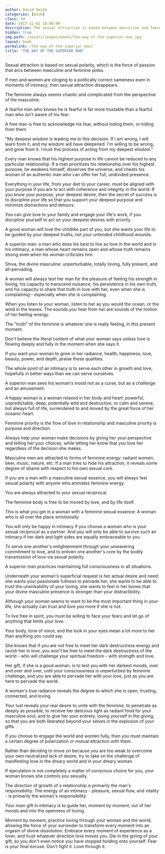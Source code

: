 ```yaml
---
author: David Deida
categories: [book]
class: 54
date: 2017-11-01 10:00:00
description: The sexual attraction is based between masculine and feminine poles. You are always attracted to your sexual reciprocal, so find one as a partner. Remember to live free in this world, you must be willing to face your fears and let go of anything that limits your love. Never stop giving your gift of love to the world and to your woman.
hidden: true
img-path: /assets/images/books/the-way-of-the-superior-man.jpg
layout: book
permalink: /the-way-of-the-superior-man/
title: "THE WAY OF THE SUPERIOR MAN"
---
```


Sexual attraction is based on sexual polarity, which is the force of passion that arcs between masculine and feminine poles.

If men and women are clinging to a politically correct sameness even in moments of intimacy, then sexual attraction disappears.

The feminine always seems chaotic and complicated from the perspective of the masculine.

A fearful man who knows he is fearful is far more trustable than a fearful man who isn't aware of his fear.

A free man is free to acknowledge his fear, without hiding them, or hiding from them.

"My deepest wisdom is leading me to this decision. If I am wrong, I will learn from it, and my wisdom will have deepened. I'm willing to be wrong, and grow from it. I trust this process of acting from my deepest wisdom."

Every man knows that his highest purpose in life cannot be reduced to any particular relationship. If a man prioritizes his relationship over his highest purpose, he weakens himself, disserves the universe, and cheats his woman of an authentic man who can offer her full, undivided presence.

Everything in your life, from your diet to your career, must be aligned with your purpose if you are to act with coherence and integrity in the world. If you know your purpose, your deepest desire, then the secret of success is to discipline your life so that you support your deepest purpose and minimize distractions and detours.

You can give love to your family and engage your life's work, if you discipline yourself to act on your deepest desires with priority.

A good woman will love the childlike part of you, but she wants your life to be guided by your deepest truths, not your untended childhood wounds.

A superior man: a man who does his best to live as love in the world and in his intimacy, a man whose heart remains open and whose truth remains strong even when his woman criticizes him.

Shiva, the divine masculine: unperturbable, totally loving, fully present, and all-pervading.

A woman will always test her man for the pleasure of feeling his strength in loving, his capacity to transcend nuisance, his persistence in his own truth, and his capacity to share that truth in love with her, even when she is complaining - especially when she is complaining.

When you listen to your woman, listen to her as you would the ocean, or the wind in the leaves. The sounds you hear from her are sounds of the motion of her feeling-energy.

The "truth" of the feminine is whatever she is really feeling, in this present moment.

Don't believe the literal content of what your woman says unless love is flowing deeply and fully in the moment when she says it.

If you want your woman to grow in her radiance, health, happiness, love, beauty, power, and depth, praise these qualities.

The whole point of an intimacy is to serve each other in growth and love, hopefully in better ways than we can serve ourselves.

A superior man sees his woman's mood not as a curse, but as a challenge and an amusement.

A happy woman is a woman relaxed in her body and heart: powerful, unpredictable, deep, potentially wild and destructive, or calm and serene, but always full of life, surrendered to and moved by the great force of her oceanic heart.

Feminine priority is the flow of love in relationship and masculine priority is purpose and direction.

Always help your woman make decisions by giving her your perspective and telling her your choices, while letting her know that you love her regardless of the decision she makes.

Masculine men are attracted to forms of feminine energy: radiant women, beer, music, nature, etc. If a man tries to hide his attraction, it reveals some degree of shame with respect to his own sexual core.

If you are a man with a masculine sexual essence, you will always feel sexual polarity with anyone who animates feminine energy.

You are always attracted to your sexual reciprocal.

The feminine body is free to be moved by love, and by life itself.

This is what you get in a woman with a feminine sexual essence: A woman who is all over the place emotionally.

You will only be happy in intimacy if you choose a woman who is your sexual reciprocal as a partner. And you will only be able to survive such an intimacy if her dark and light sides are equally embraceable to you.

To serve one another's enlightenment through your unwavering commitment to love, and to enliven one another's core by the bodily transmission of love via sexual polarity.

A superior man practices maintaining full consciousness in all situations.

Underneath your woman's superficial request is her actual desire and need: she wants your passionate fullness to pervade her, she wants to be able to trust the unsinkability of your loving, she wants to feel in her bones that your divine masculine presence is stronger than your distractibility.

Although your woman seems to want to be the most important thing in your life, she actually can trust and love you more if she is not.

To live free in spirit, you must be willing to face your fears and let go of anything that limits your love.

Your body, tone of voice, and the look in your eyes mean a lot more to her than anything you could say.

She knows that if you are not free to meet her dark destructress energy and ravish her in love, you won't be free to meet the dark destructress of the world - who will challenge your spiritual freedom - with strength and love.

Her gift, if she is a good woman, is to test you with her darkest moods, over and over and over, until your consciousness is unperturbed by feminine challenge, and you are able to pervade her with your love, just as you are here to pervade the world.

A woman's true radiance reveals the degree to which she is open, trusting, connected, and loving.

Your lust reveals your real desire to unite with the feminine, to penetrate as deeply as possible, to receive her delicious light as radiant food for your masculine soul, and to give her your entirety, losing yourself in the giving, so that you are both liberated beyond your selves in the explosion of your gifts.

If you choose to engage the world and women fully, then you must maintain a certain degree of polarization or mutual attraction with them.

Rather than deciding to move on because you are too weak to overcome your own neutralized lack of desire, try to take on the challenge of manifesting love in the dreary world and in your dreary woman.

If ejaculation is not completely a matter of conscious choice for you, your woman knows she controls you sexually.

The direction of growth of a relationship is primarily the man's responsibility. The energy of an intimacy - pleasure, sexual flow, and vitality - is primarily the woman's responsibility.

Your main gift in intimacy is to guide her, moment by moment, out of her moods and into the openness of loving.

Moment by moment, practice loving through your woman and the world, allowing the force of your surrender to transform every moment into an orgasm of divine dissolution. Embrace every moment of experience as a lover, and trust whatever direction love moves you. Die in the giving of your gift, so you don't even notice you have stopped holding onto yourself. Fear is your final excuse. Don't fight it. Love through it.